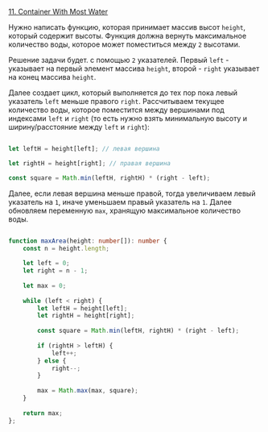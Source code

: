 [11. Container With Most Water](https://leetcode.com/problems/container-with-most-water/)

Нужно написать функцию, которая принимает массив высот `height`, который содержит высоты. Функция должна вернуть максимальное количество воды, которое может поместиться между `2` высотами.

Решение задачи будет. с помощью `2` указателей. Первый `left` - указывает на первый элемент массива `height`, второй - `right` указывает на конец массива `height`. 

Далее создает цикл, который выполняется до тех пор пока левый указатель `left` меньше правого `right`. Рассчитываем текущее количество воды, которое поместится между вершинами под индексами  `left` и `right` (то есть нужно взять минимальную высоту и ширину/расстояние между `left` и `right`):

```ts

let leftH = height[left]; // левая вершина

let rightH = height[right]; // правая вершина

const square = Math.min(leftH, rightH) * (right - left);

```

Далее, если левая вершина меньше правой, тогда увеличиваем левый указатель на `1`, иначе уменьшаем правый указатель на `1`. Далее обновляем переменную `max`, хранящую максимальное количество воды.

```ts

function maxArea(height: number[]): number {
	const n = height.length;
	
	let left = 0;
	let right = n - 1;
	
	let max = 0;
	
	while (left < right) {
		let leftH = height[left];
		let rightH = height[right];
		
		const square = Math.min(leftH, rightH) * (right - left);
		
		if (rightH > leftH) {
			left++;
		} else {
			right--;
		}
		
		max = Math.max(max, square);
	}
	
	return max;
};

```
